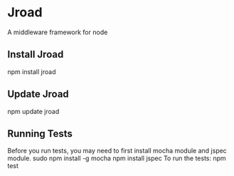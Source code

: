 # Jroad
A middleware framework for node

## Install Jroad
npm install jroad

## Update Jroad
npm update jroad

## Running Tests
Before you run tests, you may need to first install mocha module and jspec module.
		sudo npm install -g mocha
		npm install jspec
To run the tests:
		npm test
